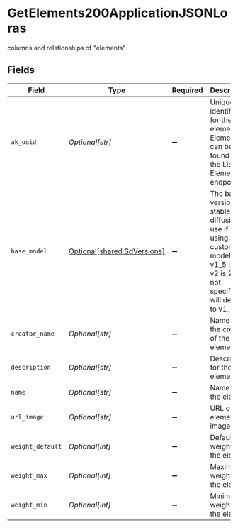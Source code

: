 # GetElements200ApplicationJSONLoras

columns and relationships of "elements"


## Fields

| Field                                                                                                                                      | Type                                                                                                                                       | Required                                                                                                                                   | Description                                                                                                                                |
| ------------------------------------------------------------------------------------------------------------------------------------------ | ------------------------------------------------------------------------------------------------------------------------------------------ | ------------------------------------------------------------------------------------------------------------------------------------------ | ------------------------------------------------------------------------------------------------------------------------------------------ |
| `ak_uuid`                                                                                                                                  | *Optional[str]*                                                                                                                            | :heavy_minus_sign:                                                                                                                         | Unique identifier for the element. Elements can be found from the List Elements endpoint.                                                  |
| `base_model`                                                                                                                               | [Optional[shared.SdVersions]](../../models/shared/sdversions.md)                                                                           | :heavy_minus_sign:                                                                                                                         | The base version of stable diffusion to use if not using a custom model. v1_5 is 1.5, v2 is 2.1, if not specified it will default to v1_5. |
| `creator_name`                                                                                                                             | *Optional[str]*                                                                                                                            | :heavy_minus_sign:                                                                                                                         | Name of the creator of the element                                                                                                         |
| `description`                                                                                                                              | *Optional[str]*                                                                                                                            | :heavy_minus_sign:                                                                                                                         | Description for the element                                                                                                                |
| `name`                                                                                                                                     | *Optional[str]*                                                                                                                            | :heavy_minus_sign:                                                                                                                         | Name of the element                                                                                                                        |
| `url_image`                                                                                                                                | *Optional[str]*                                                                                                                            | :heavy_minus_sign:                                                                                                                         | URL of the element image                                                                                                                   |
| `weight_default`                                                                                                                           | *Optional[int]*                                                                                                                            | :heavy_minus_sign:                                                                                                                         | Default weight for the element                                                                                                             |
| `weight_max`                                                                                                                               | *Optional[int]*                                                                                                                            | :heavy_minus_sign:                                                                                                                         | Maximum weight for the element                                                                                                             |
| `weight_min`                                                                                                                               | *Optional[int]*                                                                                                                            | :heavy_minus_sign:                                                                                                                         | Minimum weight for the element                                                                                                             |